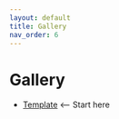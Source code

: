```yaml
---
layout: default
title: Gallery
nav_order: 6
---
```


# Gallery

- [Template](../../gallery/template) <-- Start here
